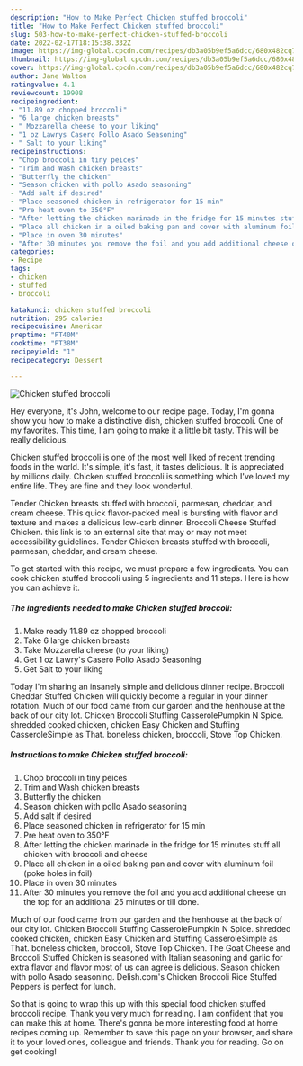 ```yaml
---
description: "How to Make Perfect Chicken stuffed broccoli"
title: "How to Make Perfect Chicken stuffed broccoli"
slug: 503-how-to-make-perfect-chicken-stuffed-broccoli
date: 2022-02-17T18:15:38.332Z
image: https://img-global.cpcdn.com/recipes/db3a05b9ef5a6dcc/680x482cq70/chicken-stuffed-broccoli-recipe-main-photo.jpg
thumbnail: https://img-global.cpcdn.com/recipes/db3a05b9ef5a6dcc/680x482cq70/chicken-stuffed-broccoli-recipe-main-photo.jpg
cover: https://img-global.cpcdn.com/recipes/db3a05b9ef5a6dcc/680x482cq70/chicken-stuffed-broccoli-recipe-main-photo.jpg
author: Jane Walton
ratingvalue: 4.1
reviewcount: 19908
recipeingredient:
- "11.89 oz chopped broccoli"
- "6 large chicken breasts"
- " Mozzarella cheese to your liking"
- "1 oz Lawrys Casero Pollo Asado Seasoning"
- " Salt to your liking"
recipeinstructions:
- "Chop broccoli in tiny peices"
- "Trim and Wash chicken breasts"
- "Butterfly the chicken"
- "Season chicken with pollo Asado seasoning"
- "Add salt if desired"
- "Place seasoned chicken in refrigerator for 15 min"
- "Pre heat oven to 350°F"
- "After letting the chicken marinade in the fridge for 15 minutes stuff all chicken with broccoli and cheese"
- "Place all chicken in a oiled baking pan and cover with aluminum foil (poke holes in foil)"
- "Place in oven 30 minutes"
- "After 30 minutes you remove the foil and you add additional cheese on the top for an additional 25 minutes or till done."
categories:
- Recipe
tags:
- chicken
- stuffed
- broccoli

katakunci: chicken stuffed broccoli 
nutrition: 295 calories
recipecuisine: American
preptime: "PT40M"
cooktime: "PT38M"
recipeyield: "1"
recipecategory: Dessert

---
```



![Chicken stuffed broccoli](https://img-global.cpcdn.com/recipes/db3a05b9ef5a6dcc/680x482cq70/chicken-stuffed-broccoli-recipe-main-photo.jpg)

Hey everyone, it's John, welcome to our recipe page. Today, I'm gonna show you how to make a distinctive dish, chicken stuffed broccoli. One of my favorites. This time, I am going to make it a little bit tasty. This will be really delicious.

Chicken stuffed broccoli is one of the most well liked of recent trending foods in the world. It's simple, it's fast, it tastes delicious. It is appreciated by millions daily. Chicken stuffed broccoli is something which I've loved my entire life. They are fine and they look wonderful.

Tender Chicken breasts stuffed with broccoli, parmesan, cheddar, and cream cheese. This quick flavor-packed meal is bursting with flavor and texture and makes a delicious low-carb dinner. Broccoli Cheese Stuffed Chicken. this link is to an external site that may or may not meet accessibility guidelines. Tender Chicken breasts stuffed with broccoli, parmesan, cheddar, and cream cheese.


To get started with this recipe, we must prepare a few ingredients. You can cook chicken stuffed broccoli using 5 ingredients and 11 steps. Here is how you can achieve it.

<!--inarticleads1-->

##### The ingredients needed to make Chicken stuffed broccoli:

1. Make ready 11.89 oz chopped broccoli
1. Take 6 large chicken breasts
1. Take  Mozzarella cheese (to your liking)
1. Get 1 oz Lawry&#39;s Casero Pollo Asado Seasoning
1. Get  Salt to your liking


Today I&#39;m sharing an insanely simple and delicious dinner recipe. Broccoli Cheddar Stuffed Chicken will quickly become a regular in your dinner rotation. Much of our food came from our garden and the henhouse at the back of our city lot. Chicken Broccoli Stuffing CasserolePumpkin N Spice. shredded cooked chicken, chicken Easy Chicken and Stuffing CasseroleSimple as That. boneless chicken, broccoli, Stove Top Chicken. 

<!--inarticleads2-->

##### Instructions to make Chicken stuffed broccoli:

1. Chop broccoli in tiny peices
1. Trim and Wash chicken breasts
1. Butterfly the chicken
1. Season chicken with pollo Asado seasoning
1. Add salt if desired
1. Place seasoned chicken in refrigerator for 15 min
1. Pre heat oven to 350°F
1. After letting the chicken marinade in the fridge for 15 minutes stuff all chicken with broccoli and cheese
1. Place all chicken in a oiled baking pan and cover with aluminum foil (poke holes in foil)
1. Place in oven 30 minutes
1. After 30 minutes you remove the foil and you add additional cheese on the top for an additional 25 minutes or till done.


Much of our food came from our garden and the henhouse at the back of our city lot. Chicken Broccoli Stuffing CasserolePumpkin N Spice. shredded cooked chicken, chicken Easy Chicken and Stuffing CasseroleSimple as That. boneless chicken, broccoli, Stove Top Chicken. The Goat Cheese and Broccoli Stuffed Chicken is seasoned with Italian seasoning and garlic for extra flavor and flavor most of us can agree is delicious. Season chicken with pollo Asado seasoning. Delish.com&#39;s Chicken Broccoli Rice Stuffed Peppers is perfect for lunch. 

So that is going to wrap this up with this special food chicken stuffed broccoli recipe. Thank you very much for reading. I am confident that you can make this at home. There's gonna be more interesting food at home recipes coming up. Remember to save this page on your browser, and share it to your loved ones, colleague and friends. Thank you for reading. Go on get cooking!
